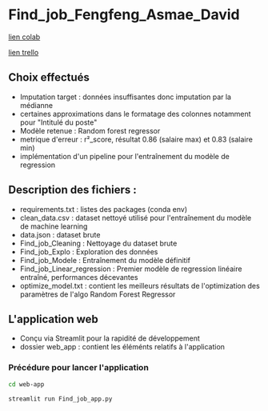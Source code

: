 # Find_job_Fengfeng_Asmae_David

[lien colab](https://colab.research.google.com/drive/1-rjmG619mRji9JbZW4cwM7GEeCMlJ005?usp=sharing)

[lien trello](https://trello.com/b/zctvnl4O/planning)

## Choix effectués
- Imputation target : données insuffisantes donc imputation par la médianne
- certaines approximations dans le formatage des colonnes notamment pour "Intitulé du poste"
- Modèle retenue : Random forest regressor
- metrique d'erreur : r²_score, résultat 0.86 (salaire max) et 0.83 (salaire min)
- implémentation d'un pipeline pour l'entraînement du modèle de regression

## Description des fichiers : 
- requirements.txt : listes des packages (conda env)
- clean_data.csv : dataset nettoyé utilisé pour l'entraînement du modèle de machine learning
- data.json : dataset brute
- Find_job_Cleaning : Nettoyage du dataset brute
- Find_job_Explo : Exploration des données
- Find_job_Modele : Entraînement du modèle définitif
- Find_job_Linear_regression : Premier modèle de regression linéaire entraîné, performances décevantes
- optimize_model.txt : contient les meilleurs résultats de l'optimization des paramètres de l'algo Random Forest Regressor  

## L'application web
- Conçu via Streamlit pour la rapidité de développement
- dossier web_app : contient les éléménts relatifs à l'application

### Précédure pour lancer l'application
```bash
cd web-app
```
```bash
streamlit run Find_job_app.py
```